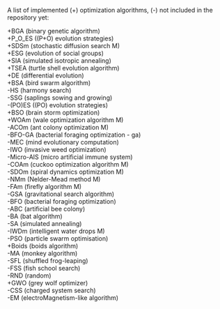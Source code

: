 A list of implemented (+) optimization algorithms, (-) not included in the repository yet:  

+BGA (binary genetic algorithm)               
+P_O_ES ((P+O) evolution strategies)               
+SDSm (stochastic diffusion search M)               
+ESG (evolution of social groups)               
+SIA (simulated isotropic annealing)           
+TSEA (turtle shell evolution algorithm)                                      
+DE (differential evolution)               
+BSA (bird swarm algorithm)               
-HS (harmony search)               
-SSG (saplings sowing and growing)             
-(PO)ES ((PO) evolution strategies)               
+BSO (brain storm optimization)               
+WOAm (wale optimization algorithm M)               
-ACOm (ant colony optimization M)             
-BFO-GA (bacterial foraging optimization - ga)                                       
-MEC (mind evolutionary computation)               
-IWO (invasive weed optimization)               
-Micro-AIS (micro artificial immune system)               
-COAm (cuckoo optimization algorithm M)               
-SDOm (spiral dynamics optimization M)               
-NMm (Nelder-Mead method M)               
-FAm (firefly algorithm M)               
-GSA (gravitational search algorithm)               
-BFO (bacterial foraging optimization)               
-ABC (artificial bee colony)               
-BA (bat algorithm)               
-SA (simulated annealing)               
-IWDm (intelligent water drops M)               
-PSO (particle swarm optimisation)               
+Boids (boids algorithm)               
-MA (monkey algorithm)               
-SFL (shuffled frog-leaping)               
-FSS (fish school search)               
-RND (random)               
+GWO (grey wolf optimizer)               
-CSS (charged system search)               
-EM (electroMagnetism-like algorithm)               

